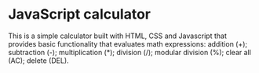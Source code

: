 ﻿# JavaScript calculator
 
This is a simple calculator built with HTML, CSS and Javascript that provides basic functionality that evaluates math expressions:
addition (+);
subtraction (-);
multiplication (*);
division (/);
modular division (%);
clear all (AC);
delete (DEL).
